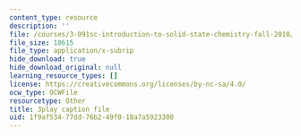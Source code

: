 ```yaml
---
content_type: resource
description: ''
file: /courses/3-091sc-introduction-to-solid-state-chemistry-fall-2010/1f9af53477dd76b249f018a7a5923300_p6isgsReWmI.srt
file_size: 18615
file_type: application/x-subrip
hide_download: true
hide_download_original: null
learning_resource_types: []
license: https://creativecommons.org/licenses/by-nc-sa/4.0/
ocw_type: OCWFile
resourcetype: Other
title: 3play caption file
uid: 1f9af534-77dd-76b2-49f0-18a7a5923300
---
```

